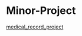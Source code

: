 # Minor-Project


[medical_record_project](https://github.com/akashranjan20/Minor-Project/blob/main/hospital.html)
